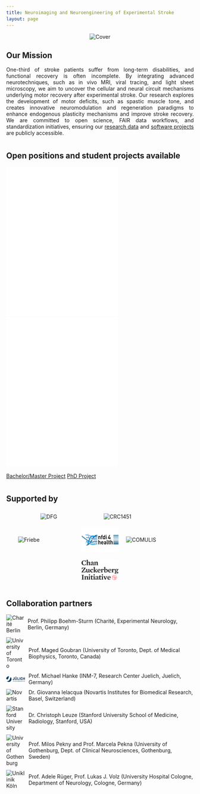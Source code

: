 ```yaml
---
title: Neuroimaging and Neuroengineering of Experimental Stroke
layout: page
---
```


<div style="text-align: center;">
  <img src="img/CoverDecodeStroke.png" alt="Cover" style="width: 600px; height: auto;"/>
</div>

## Our Mission

<div style="text-align: justify;">
One-third of stroke patients suffer from long-term disabilities, and functional recovery is often incomplete. By integrating advanced neurotechniques, such as in vivo MRI, viral tracing, and light sheet microscopy, we aim to uncover the cellular and neural circuit mechanisms underlying motor recovery after experimental stroke. Our research explores the development of motor deficits, such as spastic muscle tone, and creates innovative neuromodulation and regeneration paradigms to enhance endogenous plasticity mechanisms and improve stroke recovery. We are committed to open science, FAIR data workflows, and standardization initiatives, ensuring our <a href="https://gin.g-node.org/Aswendt_Lab">research data</a> and <a href="https://github.com/orgs/Aswendt-Lab/repositories">software projects</a> are publicly accessible.
</div>

<div style="margin-top: 40px;"></div>

## Open positions and student projects available 
<embed src="pdf/Bachelor_Master_AIDAqc_phantom.pdf" width="300" height="400" type="application/pdf">
<embed src="pdf/PhD_CRC1451_C01.pdf" width="300" height="400" type="application/pdf">

[Bachelor/Master Project](pdf/Bachelor_Master_AIDAqc_phantom.pdf)
[PhD Project](pdf/PhD_CRC1451_C01.pdf)

<div style="margin-top: 40px;"></div>

## Supported by
<div style="display: flex; justify-content: center; align-items: center; padding: 10px; gap: 20px; flex-wrap: wrap;">
  <img src="img/dfg_logo_schriftzug_blau.jpg" alt="DFG" style="width: 150px; height: auto;"/>
  <img src="img/CRC1451_Logo.png" alt="CRC1451" style="width: 150px; height: auto;"/>
  <img src="img/FriebeLogo.png" alt="Friebe" style="width: 150px; height: auto;"/>
  <img src="img/logo_nfdi4.jpg" alt="COST" style="width: 100px; height: auto;"/>
  <img src="img/COMULISglobe.png" alt="COMULIS" style="width: 150px; height: auto;"/>
  <img src="img/Chan_Zuckerberg_Initiative_Logo.svg" alt="CZI" style="width: 100px; height: auto;"/>
</div>

<div style="margin-top: 40px;"></div>

## Collaboration partners

<div style="display: flex; flex-direction: column; align-items: flex-start; gap: 10px;">
  <div style="display: flex; align-items: center; gap: 10px;">
    <img src="img/charite_logo.svg" alt="Charité Berlin" style="width: 50px; height: auto;"/> 
    <span>Prof. Philipp Boehm-Sturm (Charité, Experimental Neurology, Berlin, Germany)</span>
  </div>
  <div style="display: flex; align-items: center; gap: 10px;">
    <img src="img/toronto_logo.png" alt="University of Toronto" style="width: 50px; height: auto;"/>
    <span>Prof. Maged Goubran (University of Toronto, Dept. of Medical Biophysics, Toronto, Canada)</span>
  </div>
   <div style="display: flex; align-items: center; gap: 10px;">
    <img src="img/fz_logo.png" alt="University of Toronto" style="width: 50px; height: auto;"/>
    <span>Prof. Michael Hanke (INM-7, Research Center Juelich, Juelich, Germany)</span>
  </div>
  <div style="display: flex; align-items: center; gap: 10px;">
    <img src="img/Novartis_logo.png" alt="Novartis" style="width: 50px; height: auto;"/>
    <span>Dr. Giovanna Ielacqua (Novartis Institutes for Biomedical Research, Basel, Switzerland)</span>
  </div>
  <div style="display: flex; align-items: center; gap: 10px;">
    <img src="img/Stanford_logo.svg" alt="Stanford University" style="width: 50px; height: auto;"/>
    <span>Dr. Christoph Leuze (Stanford University School of Medicine, Radiology, Stanford, USA)</span>
  </div>
  <div style="display: flex; align-items: center; gap: 10px;">
    <img src="img/Gothenburg_logo.png" alt="University of Gothenburg" style="width: 50px; height: auto;"/>
    <span>Prof. Milos Pekny and Prof. Marcela Pekna (University of Gothenburg, Dept. of Clinical Neurosciences, Gothenburg, Sweden)</span>
  </div>
  <div style="display: flex; align-items: center; gap: 10px;">
    <img src="img/UKK_logo.png" alt="Uniklinik Köln" style="width: 50px; height: auto;"/>
    <span>Prof. Adele Rüger, Prof. Lukas J. Volz (University Hospital Cologne, Department of Neurology, Cologne, Germany)</span>
  </div>
</div>
